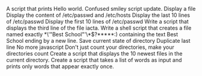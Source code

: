 A script that prints Hello world.
Confused smiley script update.
Display a file
Display the content of /etc/passwd and /etc/hosts
Display the last 10 lines of /etc/passwd
Display the first 10 lines of /etc/passwd
Write a script that displays the third line of the file iacta.
Write a shell script that creates a file named exactly \*\\'"Best School"\'\\*$\?\*\*\*\*\*:) containing the text Best School ending by a new line.
Save current state of directory
Duplicate last line
No more javascript
 Don't just count your directories, make your directories count
Create a script that displays the 10 newest files in the current directory.
Create a script that takes a list of words as input and prints only words that appear exactly once.

